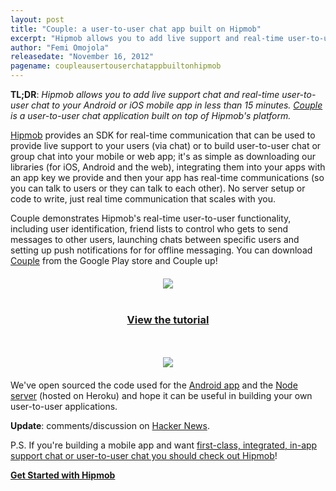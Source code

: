 ```yaml
---
layout: post
title: "Couple: a user-to-user chat app built on Hipmob"
excerpt: "Hipmob allows you to add live support and real-time user-to-user chat to your Android or iOS mobile app (or web application) in less than 15 minutes. Couple is a simple user-to-user chat app built on Hipmob (and open-sourced) that discusses the concepts behind the Hipmob platform and shows how to use Hipmob's user-to-user and push notification functionality in your application."
author: "Femi Omojola"
releasedate: "November 16, 2012"
pagename: coupleausertouserchatappbuiltonhipmob
---
```

<span style="font-weight: bold">TL;DR</span>: <span style="font-style: italic">Hipmob allows you to add live support chat and real-time user-to-user chat to your Android or iOS mobile app in less than 15 minutes. <a href="https://www.hipmob.com/documentation/tutorials/couple.html">Couple</a> is a user-to-user chat application built on top of Hipmob's platform.</span>

[Hipmob](https://www.hipmob.com "Hipmob") provides an SDK for real-time communication that can be used to provide live support to your users (via chat) or to build user-to-user chat or group chat into your mobile or web app; it's as simple as downloading our libraries (for iOS, Android and the web), integrating them into your apps with an app key we provide and then your app has real-time communications (so you can talk to users or they can talk to each other). No server setup or code to write, just real time communication that scales with you.

Couple demonstrates Hipmob's real-time user-to-user functionality, including user identification, friend lists to control who gets to send messages to other users, launching chats between specific users and setting up push notifications for for offline messaging. You can download <a href="https://play.google.com/store/apps/details?id=com.hipmob.android.couple&hl=en" target="_blank">Couple</a> from the Google Play store and Couple up!

<div style="text-align: center; margin-top: 20px; margin-bottom: 20px">
<a href="https://play.google.com/store/apps/details?id=com.hipmob.android.couple&hl=en"><img src="https://www.hipmob.com/img/get_it_on_play_logo_large.png" /></a><br /><br />
<a href="https://www.hipmob.com/documentation/tutorials/couple.html"><h3>View the tutorial</h3></a>
<br /><br />
<img src="https://www.hipmob.com/documentation/tutorials/img/couple/figure20.png" /></div>

We've open sourced the code used for the <a href="https://github.com/Hipmob/couple">Android app</a> and the <a href="https://github.com/Hipmob/couple-server">Node server</a> (hosted on Heroku) and hope it can be useful in building your own user-to-user applications.

<span style="font-weight: bold">Update</span>: comments/discussion on [Hacker News](https://news.ycombinator.com/item?id=4795611).

P.S. If you're building a mobile app and want [first-class, integrated, in-app support chat or user-to-user chat you should check out Hipmob](https://www.hipmob.com/)!

<a href="https://manage.hipmob.com/register" class="btn btn-large btn-success" style="font-weight: bold">Get Started with Hipmob</a>
